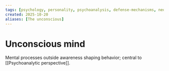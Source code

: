 ```yaml
---
tags: [psychology, personality, psychoanalysis, defense-mechanisms, neo-freudians, social-cognitive, traits, big-five, assessment, mbti]
created: 2025-10-20
aliases: [The unconscious]
---
```

# Unconscious mind

Mental processes outside awareness shaping behavior; central to [[Psychoanalytic perspective]].
